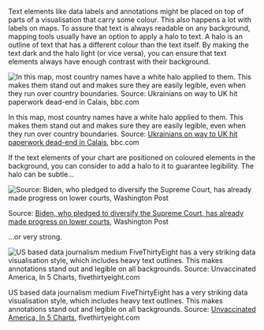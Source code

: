 Text elements like data labels and annotations might be placed on top of parts of a visualisation that carry some colour.  This also happens a lot with labels on maps. To assure that text is always readable on any background, mapping tools usually have an option to apply a halo to text. A halo is an outline of text that has a different colour than the text itself. By making the text dark and the halo light (or vice versa), you can ensure that text elements always have enough contrast with their background.

![In this map, most country names have a white halo applied to them. This makes them stand out and makes sure they are easily legible, even when they run over country boundaries. Source: [Ukrainians on way to UK hit paperwork dead-end in Calais](https://www.bbc.com/news/uk-60652914), bbc.com](Data%20visualisation%20design%20in%20practice%201%20design%20tri%201d0d3c62419c4546846d9a92f783836c/bbc-map-refugees.jpg)

In this map, most country names have a white halo applied to them. This makes them stand out and makes sure they are easily legible, even when they run over country boundaries. Source: [Ukrainians on way to UK hit paperwork dead-end in Calais](https://www.bbc.com/news/uk-60652914), bbc.com

If the text elements of your chart are positioned on coloured elements in the background, you can consider to add a halo to it to guarantee legibility. The halo can be subtle...

![Source: [Biden, who pledged to diversify the Supreme Court, has already made progress on lower courts](https://www.washingtonpost.com/politics/2022/01/27/federal-judge-diversity-biden/), Washington Post](Data%20visualisation%20design%20in%20practice%201%20design%20tri%201d0d3c62419c4546846d9a92f783836c/halo-wapo.png)

Source: [Biden, who pledged to diversify the Supreme Court, has already made progress on lower courts](https://www.washingtonpost.com/politics/2022/01/27/federal-judge-diversity-biden/), Washington Post

...or very strong.

![US based data journalism medium FiveThirtyEight has a very striking data visualisation style, which includes heavy text outlines. This makes annotations stand out and legible on all backgrounds. Source: [Unvaccinated America, In 5 Charts](https://fivethirtyeight.com/features/unvaccinated-america-in-5-charts/), fivethirtyeight.com](Data%20visualisation%20design%20in%20practice%201%20design%20tri%201d0d3c62419c4546846d9a92f783836c/outline-538.png)

US based data journalism medium FiveThirtyEight has a very striking data visualisation style, which includes heavy text outlines. This makes annotations stand out and legible on all backgrounds. Source: [Unvaccinated America, In 5 Charts](https://fivethirtyeight.com/features/unvaccinated-america-in-5-charts/), fivethirtyeight.com